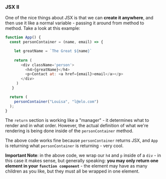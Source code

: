 
### JSX II

One of the nice things about JSX is that we can **create it anywhere**, and then use it like a normal variable - passing it around from method to method. Take a look at this example:

  

```js
function App() {
  const personContainer = (name, email) => {

    let greatName = `The Great ${name}`
 
    return (
       <div className='person'>
         <h4>{greatName}</h4>
         <p>Contact at: <a href={email}>email</a></p>
       </div>
     )
   }

  return (
    personContainer("Louisa", "l@elo.com")
  );
}
```
  

The `return` section is working like a "manager" - it determines what to render and in what order. However, the actual definition of what we're rendering is being done inside of the `personContainer` method.

  

The above code works fine because `personContainer` returns JSX, and `App` is returning what `personContainer` is returning - very cool.

  

**Important Note**: in the above code, we wrap our `h4` and `p` inside of a `div` - in this case it makes sense, but generally speaking: **you may only return one element in your** **`function component`** - the element may have as many children as you like, but they must all be wrapped in one element.
